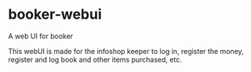 # booker-webui
A web UI for booker

This webUI is made for the infoshop keeper to log in, register the money, register and log book and other items purchased, etc. 
